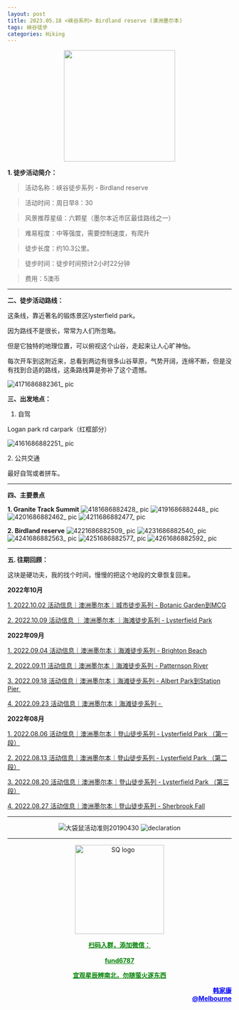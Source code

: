 ```yaml
---
layout: post
title: 2023.05.18 <峡谷系列> Birdland reserve (澳洲墨尔本)
tags: 峡谷徒步
categories: Hiking
---
```

<p align="center">
  <img width="250" src="https://user-images.githubusercontent.com/90954432/197183769-043b3cce-ffc5-439d-b355-fc227af37705.jpeg">
</p>

**1. 徒步活动简介：**

> 活动名称：峡谷徒步系列 - Birdland reserve

> 活动时间：周日早8：30

> 风景推荐星级：六颗星（墨尔本近市区最佳路线之一）

> 难易程度：中等强度，需要控制速度，有爬升

> 徒步长度：约10.3公里。

> 徒步时间：徒步时间预计2小时22分钟

> 费用：5澳币

---

**二、徒步活动路线：**

这条线，靠近著名的锻炼景区lysterfield park。

因为路线不是很长，常常为人们所忽略。

但是它独特的地理位置，可以俯视这个山谷，走起来让人心旷神怡。

每次开车到这附近来，总看到两边有很多山谷草原，气势开阔，连绵不断，但是没有找到合适的路线，这条路线算是弥补了这个遗憾。

![4171686882361_ pic](https://github.com/2808118/myhike/assets/90954432/e2de3113-9d0c-4bab-8b08-e365db2ce695)

**三、出发地点：**

1. 自驾

Logan park rd carpark（红框部分）

![4161686882251_ pic](https://github.com/2808118/myhike/assets/90954432/5fdc7df6-a5f8-4ff7-845a-9113b2b92506)

2. 公共交通

最好自驾或者拼车。

---

**四、主要景点**

**1. Granite Track Summit**
![4181686882428_ pic](https://github.com/2808118/myhike/assets/90954432/8187c1b4-7258-45ef-88b0-bfd3229c63a0)
![4191686882448_ pic](https://github.com/2808118/myhike/assets/90954432/93fe2747-e96a-44a0-b87f-0f1d217597b1)
![4201686882462_ pic](https://github.com/2808118/myhike/assets/90954432/e3465777-cd76-4fc1-801d-2fba31f5c954)
![4211686882477_ pic](https://github.com/2808118/myhike/assets/90954432/ecbdc0e9-604f-4800-a5f5-5071e9620d13)


**2. Birdland reserve**
![4221686882509_ pic](https://github.com/2808118/myhike/assets/90954432/ca40085a-5d30-4b84-a3b4-96778f91b05a)
![4231686882540_ pic](https://github.com/2808118/myhike/assets/90954432/a1c066a0-1c6a-4fb2-91cd-f6e526277e60)
![4241686882563_ pic](https://github.com/2808118/myhike/assets/90954432/5cd3b847-26d1-4fc6-8256-ecc77438dbd6)
![4251686882577_ pic](https://github.com/2808118/myhike/assets/90954432/1c22ebaf-f878-4e07-9647-44bd4d6c2c91)
![4261686882592_ pic](https://github.com/2808118/myhike/assets/90954432/aea6b658-a1f9-4282-ad16-9d4f7d2e959c)

---

**五. 往期回顾：**

这块是硬功夫，我的找个时间，慢慢的把这个地段的文章恢复回来。

**2022年10月**

[1. 2022.10.02 活动信息｜澳洲墨尔本｜城市徒步系列 - Botanic Garden到MCG](http://mp.weixin.qq.com/s?__biz=MzUxOTkxNjMwOA==&mid=2247484978&idx=1&sn=ed5136a1de4c66e2b13caea309ebb671&chksm=f9f31849ce84915fcc661481be2e4f021e4929eea9809e1e76e5d5bcb7be9de2da93369bdbbc&scene=21#wechat_redirect) 

[2. 2022.10.09 活动信息 ｜ 澳洲墨尔本 ｜海滩徒步系列 - Lysterfield Park](http://mp.weixin.qq.com/s?__biz=MzUxOTkxNjMwOA==&mid=2247485002&idx=1&sn=bbd47773ef48aaa6c63583dbb5efd88c&chksm=f9f31831ce849127d1a1f4dae22a577972e7fadcefa2182df92c0480116aa26773c8241231fe&scene=21#wechat_redirect) 

**2022年09月**

 [1. 2022.09.04 活动信息｜澳洲墨尔本｜海滩徒步系列 - Brighton Beach](http://mp.weixin.qq.com/s?__biz=MzUxOTkxNjMwOA==&mid=2247484887&idx=1&sn=0ac1c26615f42f2a8bfa5de6650e3f2d&chksm=f9f31bacce8492ba566188217e312eb29b93f333f2b650b313fba42171b23d0ea55c531fa0f0&scene=21#wechat_redirect) 

 [2. 2022.09.11 活动信息｜澳洲墨尔本｜海滩徒步系列 - Patternson River](http://mp.weixin.qq.com/s?__biz=MzUxOTkxNjMwOA==&mid=2247484911&idx=1&sn=78d7a051c7150c107acc5724620e7d0c&chksm=f9f31b94ce84928293f3fce04622c391b0e2123edd17e96a6a3121da2f8dc8bcfede5f58c282&scene=21#wechat_redirect) 

 [3. 2022.09.18 活动信息｜澳洲墨尔本｜海滩徒步系列 - Albert Park到Station Pier ](http://mp.weixin.qq.com/s?__biz=MzUxOTkxNjMwOA==&mid=2247484932&idx=1&sn=ca58606ae0c386a7b02e8d8dd2d00980&chksm=f9f3187fce84916931f9254bd5887992e0399a27b5e3ec575fc4faeaa387e3255c17dde78012&scene=21#wechat_redirect) 

[4. 2022.09.23 活动信息｜澳洲墨尔本｜海滩徒步系列 - ](http://mp.weixin.qq.com/s?__biz=MzUxOTkxNjMwOA==&mid=2247484955&idx=1&sn=8332e3ba1528657ddd38b4ef9629e32d&chksm=f9f31860ce8491765247027b6ff8deaae1e239dfcfc877ae91a7602053489afdca6f304932aa&scene=21#wechat_redirect) 

**2022年08月**

 [1. 2022.08.06 活动信息｜澳洲墨尔本｜登山徒步系列 - Lysterfield Park （第一段）](http://mp.weixin.qq.com/s?__biz=MzUxOTkxNjMwOA==&mid=2247484786&idx=1&sn=f9dfc1ab1e56f1a4957eafd48a376445&chksm=f9f31b09ce84921ff5ee7ff9603eaa6bb8cb9b99d3fe26efc7213087d378c6ac04d5eae16c95&scene=21#wechat_redirect) 

 [2. 2022.08.13 活动信息｜澳洲墨尔本｜登山徒步系列 - Lysterfield Park （第二段）](http://mp.weixin.qq.com/s?__biz=MzUxOTkxNjMwOA==&mid=2247484789&idx=1&sn=571d9139128d3f20b9173a9f7463bb1a&chksm=f9f31b0ece84921855520d95cbbd5bc3029aac54ba8b4d63b140d29a7de09b81895a1e97880a&scene=21#wechat_redirect) 

 [3. 2022.08.20 活动信息｜澳洲墨尔本｜登山徒步系列 - Lysterfield Park （第三段）](http://mp.weixin.qq.com/s?__biz=MzUxOTkxNjMwOA==&mid=2247484826&idx=1&sn=7425850bff3e7334520e921389ef671c&chksm=f9f31be1ce8492f76d9b95fbcf946856da969682802d87aa0d0a72c3f76c28e4d9d18d5c2e9d&scene=21#wechat_redirect) 

 [4. 2022.08.27 活动信息｜澳洲墨尔本｜登山徒步系列 - Sherbrook Fall](http://mp.weixin.qq.com/s?__biz=MzUxOTkxNjMwOA==&mid=2247484859&idx=1&sn=70e596e4b91c9efe09e97136aa120efe&chksm=f9f31bc0ce8492d66b9c238f4bd299a2e41f9aadfcbd155b01b77f521229ef12aaf755f46504&scene=21#wechat_redirect) 

---

<p align="center">
  <img alt="大袋鼠活动准则20190430" src="https://user-images.githubusercontent.com/90954432/197184791-50268d4a-839c-42a5-b42f-957043f80b9d.png">
  <img src="https://user-images.githubusercontent.com/90954432/197324665-50cd9f62-c0ab-43f9-9af6-cb9b86d9ff70.png" alt="declaration">
</p>

---

<p align="center">
  <img width="200" src="https://user-images.githubusercontent.com/90954432/197332354-e65465c3-5a13-4bf3-b311-cd253cb89349.jpeg" alt="SQ logo">
</p>

<p align="center">
  <strong><a href="#" style="color:green">扫码入群，添加微信：</a></strong>
  <br>
  <br>
  <strong><a href="#" style="color:green">fund6787</a></strong>
</p>

<p align="center">
  <strong><a href="#" style="color:green">宜观星辰辨南北，勿随萤火逐东西</a></strong>
</p>

<p align="right" style="color:blue">
  <strong><a href="#" style="color:blue">韩家康</a></strong>
  <br>
  <strong><a href="#" style="color:blue">@Melbourne</a></strong>
  <br>
</p>
